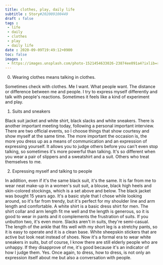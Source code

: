 ```yaml
---
title: clothes, play, daily life
subtitle : Story#202009100449
draft : false
tags :
 - life
 - daily
 - clothes
 - play
 - daily life
date : 2020-09-09T19:49:12+0900
toc: false
images : 
 - https://images.unsplash.com/photo-1521454633026-23874ee091a4?ixlib=rb-1.2.1&q=80&fm=jpg&crop=entropy&cs=tinysrgb&w=1080&fit=max&ixid=eyJhcHBfaWQiOjE1NTU0OX0
---
```


0. Wearing clothes means talking in clothes.  

Sometimes check with clothes. Me I want. What people want. The distance or difference between me and people. I try to express myself differently and talk with people's reactions. Sometimes it feels like a kind of experiment and play.  

1. Suits and sneakers  

Black suit jacket and white shirt, black slacks and white sneakers. There is another important meeting today, following a personal important interview. There are two official events, so I choose things that show courtesy and show myself at the same time. The more important the occasion is, the more you dress up as a means of communication and an expression of expressing yourself. It allows you to judge others before you can't even stop talking, so sometimes it's more powerful than talking. It's so different when you wear a pair of slippers and a sweatshirt and a suit. Others who treat themselves to me.  

2. Expressing myself and talking to people  

In addition, even if it's the same black suit, it's the same. It is far from me to wear neat make-up in a women's suit suit, a blouse, black high heels and skin-colored stockings, which is a set above and below. The black jacket was bought 15 years ago. It's a basic style that I chose while looking around, so it's far from trendy, but it's perfect for my shoulder line and arm length and comfortable. A white shirt is a basic dress shirt for men. The shirt collar and arm length fit me well and the length is generous, so it is good to wear in pants and it complements the frustration of suits. If you unbutton two, it's even more. Slacks aren't in suits, they're semi-casual. The length of the ankle that fits well with my short leg is a stretchy pants, so it is easy to operate and it is a clean base. White sheepskin stickers that are active but look neat instead of shoes. Now it's a formal era to wear white sneakers in suits, but of course, I know there are still elderly people who are unhappy. If they disapprove of me, it's good because it's an indicator of how I judge them. Yes. Once again, to dress, how to dress, is not only an expression itself about me but also a conversation with people.  

